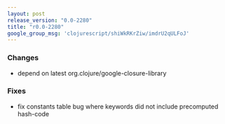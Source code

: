 ```yaml
---
layout: post
release_version: "0.0-2280"
title: "r0.0-2280"
google_group_msg: 'clojurescript/shiWkRKrZiw/imdrU2qULFoJ'
---
```


### Changes 
* depend on latest org.clojure/google-closure-library 

### Fixes 
* fix constants table bug where keywords did not include precomputed hash-code 
